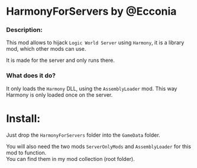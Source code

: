 # HarmonyForServers by @Ecconia

### Description:

This mod allows to hijack `Logic World Server` using `Harmony`, it is a library mod, which other mods can use.

It is made for the server and only runs there.

### What does it do?

It only loads the `Harmony` DLL, using the `AssemblyLoader` mod. This way Harmony is only loaded once on the server.

# Install:

Just drop the `HarmonyForServers` folder into the `GameData` folder.

You will also need the two mods `ServerOnlyMods` and `AssemblyLoader` for this mod to function.\
You can find them in my mod collection (root folder).
